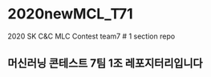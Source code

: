 # 2020newMCL_T71
2020 SK C&amp;C MLC Contest team7 # 1 section repo


## 머신러닝 콘테스트 7팀 1조 레포지터리입니다 

